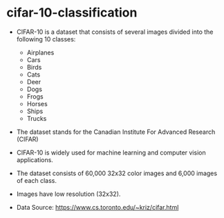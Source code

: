 # cifar-10-classification

- CIFAR-10 is a dataset that consists of several images divided into the following 10 classes: 
    - Airplanes
    - Cars 
    - Birds
    - Cats
    - Deer
    - Dogs
    - Frogs
    - Horses
    - Ships
    - Trucks

- The dataset stands for the Canadian Institute For Advanced Research (CIFAR)
- CIFAR-10 is widely used for machine learning and computer vision applications. 
- The dataset consists of 60,000 32x32 color images and 6,000 images of each class.
- Images have low resolution (32x32). 
- Data Source: https://www.cs.toronto.edu/~kriz/cifar.html
